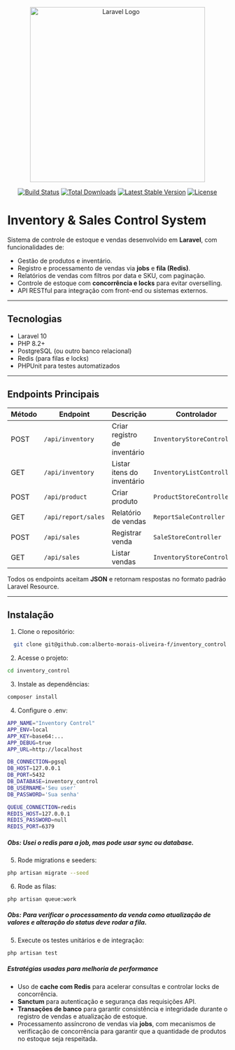 <p align="center">
  <a href="https://laravel.com" target="_blank">
    <img src="https://raw.githubusercontent.com/laravel/art/master/logo-lockup/5%20SVG/2%20CMYK/1%20Full%20Color/laravel-logolockup-cmyk-red.svg" width="400" alt="Laravel Logo">
  </a>
</p>

<p align="center">
  <a href="https://github.com/laravel/framework/actions"><img src="https://github.com/laravel/framework/workflows/tests/badge.svg" alt="Build Status"></a>
  <a href="https://packagist.org/packages/laravel/framework"><img src="https://img.shields.io/packagist/dt/laravel/framework" alt="Total Downloads"></a>
  <a href="https://packagist.org/packages/laravel/framework"><img src="https://img.shields.io/packagist/v/laravel/framework" alt="Latest Stable Version"></a>
  <a href="https://packagist.org/packages/laravel/framework"><img src="https://img.shields.io/packagist/l/laravel/framework" alt="License"></a>
</p>

# Inventory & Sales Control System

Sistema de controle de estoque e vendas desenvolvido em **Laravel**, com funcionalidades de:

- Gestão de produtos e inventário.
- Registro e processamento de vendas via **jobs** e **fila (Redis)**.
- Relatórios de vendas com filtros por data e SKU, com paginação.
- Controle de estoque com **concorrência e locks** para evitar overselling.
- API RESTful para integração com front-end ou sistemas externos.

---

## Tecnologias

- Laravel 10
- PHP 8.2+
- PostgreSQL (ou outro banco relacional)
- Redis (para filas e locks)
- PHPUnit para testes automatizados

---

## Endpoints Principais

| Método | Endpoint | Descrição | Controlador |
|--------|---------|-----------|-------------|
| POST   | `/api/inventory`       | Criar registro de inventário | `InventoryStoreController` |
| GET    | `/api/inventory`       | Listar itens do inventário   | `InventoryListController` |
| POST   | `/api/product`         | Criar produto               | `ProductStoreController` |
| GET    | `/api/report/sales`    | Relatório de vendas         | `ReportSaleController` |
| POST   | `/api/sales`           | Registrar venda             | `SaleStoreController` |
| GET    | `/api/sales`           | Listar vendas               | `InventoryStoreController` |
Todos os endpoints aceitam **JSON** e retornam respostas no formato padrão Laravel Resource.

---

## Instalação

1. Clone o repositório:

```bash
  git clone git@github.com:alberto-morais-oliveira-f/inventory_control.git
```

2. Acesse o projeto:

```bash
cd inventory_control
```

3. Instale as dependências:

```bash
composer install
```

4. Configure o .env:

```bash
APP_NAME="Inventory Control"
APP_ENV=local
APP_KEY=base64:...
APP_DEBUG=true
APP_URL=http://localhost

DB_CONNECTION=pgsql
DB_HOST=127.0.0.1
DB_PORT=5432
DB_DATABASE=inventory_control
DB_USERNAME='Seu user'
DB_PASSWORD='Sua senha'

QUEUE_CONNECTION=redis
REDIS_HOST=127.0.0.1
REDIS_PASSWORD=null
REDIS_PORT=6379
```

##### Obs: Usei o redis para a job, mas pode usar sync ou database.

5. Rode migrations e seeders:

```bash
php artisan migrate --seed
```

6. Rode as filas:

```bash
php artisan queue:work
```

##### Obs: Para verificar o processamento da venda como atualização de valores e alteração do status deve rodar a fila.

5. Execute os testes unitários e de integração:

```bash
php artisan test
```

##### Estratégias usadas para melhoria de performance

- Uso de **cache com Redis** para acelerar consultas e controlar locks de concorrência.
- **Sanctum** para autenticação e segurança das requisições API.
- **Transações de banco** para garantir consistência e integridade durante o registro de vendas e atualização de estoque.
- Processamento assíncrono de vendas via **jobs**, com mecanismos de verificação de concorrência para garantir que a quantidade de produtos no estoque seja respeitada.

